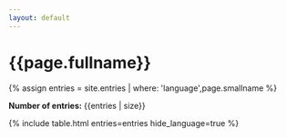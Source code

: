 ```yaml
---
layout: default
---
```

<h1>{{page.fullname}}</h1>
{% assign entries = site.entries | where: 'language',page.smallname %}
<p><b>Number of entries:</b> {{entries | size}}</p>
{% include table.html entries=entries hide_language=true %}